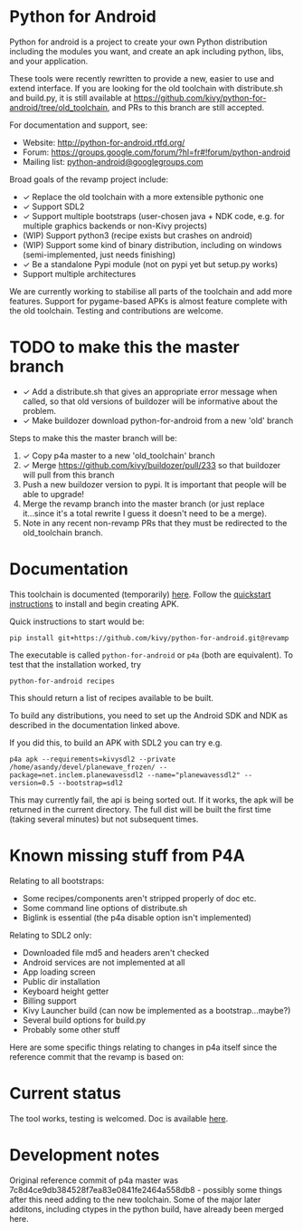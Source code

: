 # Python for Android

Python for android is a project to create your own Python distribution
including the modules you want, and create an apk including python,
libs, and your application.

These tools were recently rewritten to provide a new, easier to use
and extend interface. If you are looking for the old toolchain with
distribute.sh and build.py, it is still available at
https://github.com/kivy/python-for-android/tree/old_toolchain, and PRs
to this branch are still accepted.

For documentation and support, see:

- Website: http://python-for-android.rtfd.org/
- Forum: https://groups.google.com/forum/?hl=fr#!forum/python-android
- Mailing list: python-android@googlegroups.com

Broad goals of the revamp project include:

- ✓ Replace the old toolchain with a more extensible pythonic one
- ✓ Support SDL2
- ✓ Support multiple bootstraps (user-chosen java + NDK code, e.g. for
  multiple graphics backends or non-Kivy projects)
- (WIP) Support python3 (recipe exists but crashes on android)
- (WIP) Support some kind of binary distribution, including on windows (semi-implemented, just needs finishing)
- ✓ Be a standalone Pypi module (not on pypi yet but setup.py works)
- Support multiple architectures

We are currently working to stabilise all parts of the toolchain and
add more features. Support for pygame-based APKs is almost feature
complete with the old toolchain. Testing and contributions are
welcome.

# TODO to make this the master branch

- ✓ Add a distribute.sh that gives an appropriate error message when
  called, so that old versions of buildozer will be informative about
  the problem.
- ✓ Make buildozer download python-for-android from a new 'old' branch

Steps to make this the master branch will be:

1. ✓ Copy p4a master to a new 'old_toolchain' branch
2. ✓ Merge https://github.com/kivy/buildozer/pull/233 so that buildozer
   will pull from this branch
3. Push a new buildozer version to pypi. It is important that people
   will be able to upgrade!
4. Merge the revamp branch into the master branch (or just replace
   it...since it's a total rewrite I guess it doesn't need to be a
   merge).
5. Note in any recent non-revamp PRs that they must be redirected to
   the old_toolchain branch.

# Documentation

This toolchain is documented (temporarily)
[here](http://inclem.net/files/p4a_revamp_doc/). Follow the
[quickstart instructions](http://inclem.net/files/p4a_revamp_doc/quickstart.html#quickstart)
to install and begin creating APK.

Quick instructions to start would be:

    pip install git+https://github.com/kivy/python-for-android.git@revamp

The executable is called `python-for-android` or `p4a` (both are
equivalent). To test that the installation worked, try

    python-for-android recipes

This should return a list of recipes available to be built.

To build any distributions, you need to set up the Android SDK and NDK
as described in the documentation linked above.

If you did this, to build an APK with SDL2 you can try e.g.

    p4a apk --requirements=kivysdl2 --private /home/asandy/devel/planewave_frozen/ --package=net.inclem.planewavessdl2 --name="planewavessdl2" --version=0.5 --bootstrap=sdl2

This may currently fail, the api is being sorted out. If it works, the
apk will be returned in the current directory. The full dist will be
built the first time (taking several minutes) but not subsequent
times.

# Known missing stuff from P4A

Relating to all bootstraps:
- Some recipes/components aren't stripped properly of doc etc.
- Some command line options of distribute.sh
- Biglink is essential (the p4a disable option isn't implemented)

Relating to SDL2 only:
- Downloaded file md5 and headers aren't checked
- Android services are not implemented at all
- App loading screen
- Public dir installation
- Keyboard height getter
- Billing support
- Kivy Launcher build (can now be implemented as a bootstrap...maybe?)
- Several build options for build.py
- Probably some other stuff

Here are some specific things relating to changes in p4a itself since
the reference commit that the revamp is based on:

# Current status

The tool works, testing is welcomed. Doc is available
[here](http://inclem.net/files/p4a_revamp_doc/).

# Development notes

Original reference commit of p4a master was
7c8d4ce9db384528f7ea83e0841fe2464a558db8 - possibly some things after
this need adding to the new toolchain. Some of the major later
additons, including ctypes in the python build, have already been
merged here.
